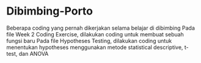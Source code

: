 # Dibimbing-Porto
Beberapa coding yang pernah dikerjakan selama belajar di dibimbing
Pada file Week 2 Coding Exercise, dilakukan coding untuk membuat sebuah fungsi baru
Pada file Hypotheses Testing, dilakukan coding untuk menentukan hypotheses menggunakan metode statistical descriptive, t-test, dan ANOVA
